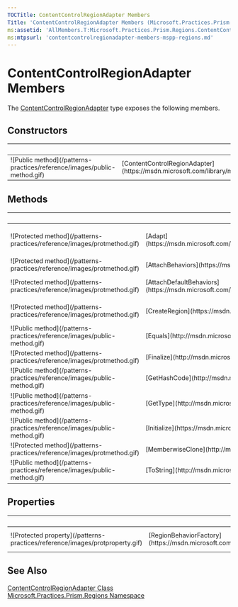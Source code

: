 ```yaml
---
TOCTitle: ContentControlRegionAdapter Members
Title: 'ContentControlRegionAdapter Members (Microsoft.Practices.Prism.Regions)'
ms:assetid: 'AllMembers.T:Microsoft.Practices.Prism.Regions.ContentControlRegionAdapter'
ms:mtpsurl: 'contentcontrolregionadapter-members-mspp-regions.md'
---
```



# ContentControlRegionAdapter Members

The [ContentControlRegionAdapter](https://msdn.microsoft.com/library/microsoft.practices.prism.regions.contentcontrolregionadapter) type exposes the following members.

## Constructors


<table>

<thead>
<tr class="header">
<th> </th>
<th>Name</th>
<th>Description</th>
</tr>
</thead>
<tbody>
<tr class="odd">
<td>![Public method](/patterns-practices/reference/images/public-method.gif)</td>
<td>[ContentControlRegionAdapter](https://msdn.microsoft.com/library/microsoft.practices.prism.regions.contentcontrolregionadapter.)</td>
<td><div class="summary">
Initializes a new instance of [ContentControlRegionAdapter](https://msdn.microsoft.com/library/microsoft.practices.prism.regions.contentcontrolregionadapter).
</div></td>
</tr>
</tbody>
</table>

## Methods


<table>

<thead>
<tr class="header">
<th> </th>
<th>Name</th>
<th>Description</th>
</tr>
</thead>
<tbody>
<tr class="odd">
<td>![Protected method](/patterns-practices/reference/images/protmethod.gif)</td>
<td>[Adapt](https://msdn.microsoft.com/library/microsoft.practices.prism.regions.contentcontrolregionadapter.adapt(microsoft.practices.prism.regions.iregion%2csystem.windows.controls.contentcontrol))</td>
<td><div class="summary">
Adapts a [ContentControl](http://msdn.microsoft.com/en-us/library/ms609797) to an [IRegion](https://msdn.microsoft.com/library/microsoft.practices.prism.regions.iregion).
</div>
(Overrides [RegionAdapterBase&lt;(Of &lt;(T&gt;)&gt;).Adapt(IRegion, T)](https://msdn.microsoft.com/library/microsoft.practices.prism.regions.regionadapterbase%601.adapt(microsoft.practices.prism.regions.iregion%2c%600)).)</td>
</tr>
<tr class="even">
<td>![Protected method](/patterns-practices/reference/images/protmethod.gif)</td>
<td>[AttachBehaviors](https://msdn.microsoft.com/library/microsoft.practices.prism.regions.regionadapterbase%601.attachbehaviors(microsoft.practices.prism.regions.iregion%2c%600))</td>
<td><div class="summary">
Template method to attach new behaviors.
</div>
(Inherited from [RegionAdapterBase&lt;(Of &lt;(T&gt;)&gt;)](https://msdn.microsoft.com/library/microsoft.practices.prism.regions.regionadapterbase%601).)</td>
</tr>
<tr class="odd">
<td>![Protected method](/patterns-practices/reference/images/protmethod.gif)</td>
<td>[AttachDefaultBehaviors](https://msdn.microsoft.com/library/microsoft.practices.prism.regions.regionadapterbase%601.attachdefaultbehaviors(microsoft.practices.prism.regions.iregion%2c%600))</td>
<td><div class="summary">
This method adds the default behaviors by using the [IRegionBehaviorFactory](https://msdn.microsoft.com/library/microsoft.practices.prism.regions.iregionbehaviorfactory) object.
</div>
(Inherited from [RegionAdapterBase&lt;(Of &lt;(T&gt;)&gt;)](https://msdn.microsoft.com/library/microsoft.practices.prism.regions.regionadapterbase%601).)</td>
</tr>
<tr class="even">
<td>![Protected method](/patterns-practices/reference/images/protmethod.gif)</td>
<td>[CreateRegion](https://msdn.microsoft.com/library/microsoft.practices.prism.regions.contentcontrolregionadapter.createregion)</td>
<td><div class="summary">
Creates a new instance of [SingleActiveRegion](https://msdn.microsoft.com/library/microsoft.practices.prism.regions.singleactiveregion).
</div>
(Overrides [RegionAdapterBase&lt;(Of &lt;(T&gt;)&gt;).CreateRegion()()()](https://msdn.microsoft.com/library/microsoft.practices.prism.regions.regionadapterbase%601.createregion).)</td>
</tr>
<tr class="odd">
<td>![Public method](/patterns-practices/reference/images/public-method.gif)</td>
<td>[Equals](http://msdn.microsoft.com/en-us/library/bsc2ak47)</td>
<td><div class="summary">
Determines whether the specified [Object](http://msdn.microsoft.com/en-us/library/e5kfa45b) is equal to the current [Object](http://msdn.microsoft.com/en-us/library/e5kfa45b).
</div>
(Inherited from [Object](http://msdn.microsoft.com/en-us/library/e5kfa45b).)</td>
</tr>
<tr class="even">
<td>![Protected method](/patterns-practices/reference/images/protmethod.gif)</td>
<td>[Finalize](http://msdn.microsoft.com/en-us/library/4k87zsw7)</td>
<td><div class="summary">
Allows an object to try to free resources and perform other cleanup operations before it is reclaimed by garbage collection.
</div>
(Inherited from [Object](http://msdn.microsoft.com/en-us/library/e5kfa45b).)</td>
</tr>
<tr class="odd">
<td>![Public method](/patterns-practices/reference/images/public-method.gif)</td>
<td>[GetHashCode](http://msdn.microsoft.com/en-us/library/zdee4b3y)</td>
<td><div class="summary">
Serves as a hash function for a particular type.
</div>
(Inherited from [Object](http://msdn.microsoft.com/en-us/library/e5kfa45b).)</td>
</tr>
<tr class="even">
<td>![Public method](/patterns-practices/reference/images/public-method.gif)</td>
<td>[GetType](http://msdn.microsoft.com/en-us/library/dfwy45w9)</td>
<td><div class="summary">
Gets the [Type](http://msdn.microsoft.com/en-us/library/42892f65) of the current instance.
</div>
(Inherited from [Object](http://msdn.microsoft.com/en-us/library/e5kfa45b).)</td>
</tr>
<tr class="odd">
<td>![Public method](/patterns-practices/reference/images/public-method.gif)</td>
<td>[Initialize](https://msdn.microsoft.com/library/microsoft.practices.prism.regions.regionadapterbase%601.initialize(%600%2csystem.string))</td>
<td><div class="summary">
Adapts an object and binds it to a new [IRegion](https://msdn.microsoft.com/library/microsoft.practices.prism.regions.iregion).
</div>
(Inherited from [RegionAdapterBase&lt;(Of &lt;(T&gt;)&gt;)](https://msdn.microsoft.com/library/microsoft.practices.prism.regions.regionadapterbase%601).)</td>
</tr>
<tr class="even">
<td>![Protected method](/patterns-practices/reference/images/protmethod.gif)</td>
<td>[MemberwiseClone](http://msdn.microsoft.com/en-us/library/57ctke0a)</td>
<td><div class="summary">
Creates a shallow copy of the current [Object](http://msdn.microsoft.com/en-us/library/e5kfa45b).
</div>
(Inherited from [Object](http://msdn.microsoft.com/en-us/library/e5kfa45b).)</td>
</tr>
<tr class="odd">
<td>![Public method](/patterns-practices/reference/images/public-method.gif)</td>
<td>[ToString](http://msdn.microsoft.com/en-us/library/7bxwbwt2)</td>
<td><div class="summary">
Returns a string that represents the current object.
</div>
(Inherited from [Object](http://msdn.microsoft.com/en-us/library/e5kfa45b).)</td>
</tr>
</tbody>
</table>

## Properties


<table>

<thead>
<tr class="header">
<th> </th>
<th>Name</th>
<th>Description</th>
</tr>
</thead>
<tbody>
<tr class="odd">
<td>![Protected property](/patterns-practices/reference/images/protproperty.gif)</td>
<td>[RegionBehaviorFactory](https://msdn.microsoft.com/library/microsoft.practices.prism.regions.regionadapterbase%601.regionbehaviorfactory)</td>
<td><div class="summary">
Gets or sets the factory used to create the region behaviors to attach to the created regions.
</div>
(Inherited from [RegionAdapterBase&lt;(Of &lt;(T&gt;)&gt;)](https://msdn.microsoft.com/library/microsoft.practices.prism.regions.regionadapterbase%601).)</td>
</tr>
</tbody>
</table>

## See Also

[ContentControlRegionAdapter Class](https://msdn.microsoft.com/library/microsoft.practices.prism.regions.contentcontrolregionadapter)  
[Microsoft.Practices.Prism.Regions Namespace](https://msdn.microsoft.com/library/microsoft.practices.prism.regions)  